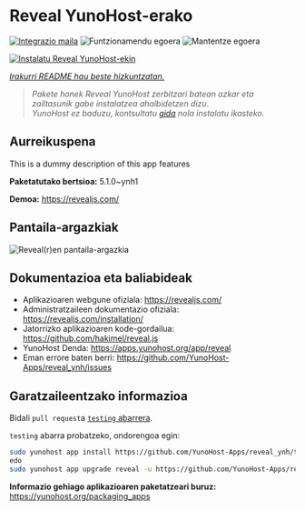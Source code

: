 <!--
Ohart ongi: README hau automatikoki sortu da <https://github.com/YunoHost/apps/tree/master/tools/readme_generator>ri esker
EZ editatu eskuz.
-->

# Reveal YunoHost-erako

[![Integrazio maila](https://apps.yunohost.org/badge/integration/reveal)](https://ci-apps.yunohost.org/ci/apps/reveal/)
![Funtzionamendu egoera](https://apps.yunohost.org/badge/state/reveal)
![Mantentze egoera](https://apps.yunohost.org/badge/maintained/reveal)

[![Instalatu Reveal YunoHost-ekin](https://install-app.yunohost.org/install-with-yunohost.svg)](https://install-app.yunohost.org/?app=reveal)

*[Irakurri README hau beste hizkuntzatan.](./ALL_README.md)*

> *Pakete honek Reveal YunoHost zerbitzari batean azkar eta zailtasunik gabe instalatzea ahalbidetzen dizu.*  
> *YunoHost ez baduzu, kontsultatu [gida](https://yunohost.org/install) nola instalatu ikasteko.*

## Aurreikuspena

This is a dummy description of this app features


**Paketatutako bertsioa:** 5.1.0~ynh1

**Demoa:** <https://revealjs.com/>

## Pantaila-argazkiak

![Reveal(r)en pantaila-argazkia](./doc/screenshots/example.jpg)

## Dokumentazioa eta baliabideak

- Aplikazioaren webgune ofiziala: <https://revealjs.com/>
- Administratzaileen dokumentazio ofiziala: <https://revealjs.com/installation/>
- Jatorrizko aplikazioaren kode-gordailua: <https://github.com/hakimel/reveal.js>
- YunoHost Denda: <https://apps.yunohost.org/app/reveal>
- Eman errore baten berri: <https://github.com/YunoHost-Apps/reveal_ynh/issues>

## Garatzaileentzako informazioa

Bidali `pull request`a [`testing` abarrera](https://github.com/YunoHost-Apps/reveal_ynh/tree/testing).

`testing` abarra probatzeko, ondorengoa egin:

```bash
sudo yunohost app install https://github.com/YunoHost-Apps/reveal_ynh/tree/testing --debug
edo
sudo yunohost app upgrade reveal -u https://github.com/YunoHost-Apps/reveal_ynh/tree/testing --debug
```

**Informazio gehiago aplikazioaren paketatzeari buruz:** <https://yunohost.org/packaging_apps>
